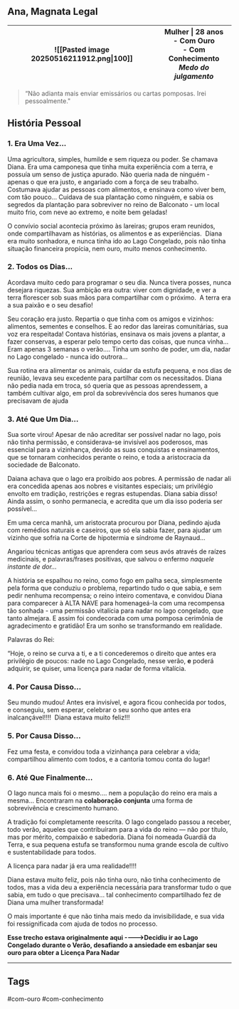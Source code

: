 ## Ana, Magnata Legal
| ![[Pasted image 20250516211912.png\|100]] | Mulher \| 28 anos<br>- Com Ouro<br>- Com Conhecimento<br>*Medo do julgamento* |
| ----------------------------------------- | ----------------------------------------------------------------------------- |
> “Não adianta mais enviar emissários ou cartas pomposas. Irei pessoalmente."
## História Pessoal
### 1. Era Uma Vez...

Uma agricultora, simples, humilde e sem riqueza ou poder. Se chamava Diana. Era uma camponesa que tinha muita experiência com a terra, e possuía um senso de justiça apurado. Não queria nada de ninguém - apenas o que era justo, e angariado com a força de seu trabalho. Costumava ajudar as pessoas com alimentos, e ensinava como viver bem, com tão pouco... Cuidava de sua plantação como ninguém, e sabia os segredos da plantação para sobreviver no reino de Balconato - um local muito frio, com neve ao extremo, e noite bem geladas!

O convívio social acontecia próximo às lareiras; grupos eram reunidos, onde compartilhavam as histórias, os alimentos e as experiências.  Diana era muito sonhadora, e nunca tinha ido ao Lago Congelado, pois não tinha situação financeira propícia, nem ouro, muito menos conhecimento.
### 2. Todos os Dias...
Acordava muito cedo para programar o seu dia. Nunca tivera posses, nunca desejara riquezas. Sua ambição era outra: viver com dignidade, e ver a terra florescer sob suas mãos para compartilhar com o próximo.  A terra era a sua paixão e o seu desafio!

Seu coração era justo. Repartia o que tinha com os amigos e vizinhos:  alimentos, sementes e conselhos. E ao redor das lareiras comunitárias, sua voz era respeitada! Contava histórias, ensinava os mais jovens a plantar, a fazer conservas, a esperar pelo tempo certo das coisas, que nunca vinha...  Eram apenas 3 semanas o verão.... Tinha um sonho de poder, um dia, nadar no Lago congelado - nunca ido outrora...

Sua rotina era alimentar os animais, cuidar da estufa pequena, e nos dias de reunião, levava seu excedente para partilhar com os necessitados. Diana não pedia nada em troca, só queria que as pessoas aprendessem, a também cultivar algo, em prol da sobrevivência dos seres humanos que precisavam de ajuda
### 3. Até Que Um Dia...
Sua sorte virou! Apesar de não acreditar ser possível nadar no lago, pois não tinha permissão, e considerava-se invisível aos poderosos, mas essencial para a vizinhança, devido as suas conquistas e ensinamentos, que se tornaram conhecidos perante o reino, e toda a aristocracia da sociedade de Balconato. 

Daiana achava que o lago era proibido aos pobres. A permissão de nadar ali era concedida apenas aos nobres e visitantes especiais; um privilégio envolto em tradição, restrições e regras estupendas. Diana sabia disso! Ainda assim, o sonho permanecia, e acredita que um dia isso poderia ser possível... 

Em uma cerca manhã, um aristocrata procurou por Diana, pedindo ajuda com remédios naturais e caseiros, que só ela sabia fazer, para ajudar um vizinho que sofria na Corte de hipotermia e síndrome de Raynaud... 

Angariou técnicas antigas que aprendera com seus avós através de raízes medicinais, e palavras/frases positivas, que salvou o enfermo _naquele instante de_ _dor..._

A história se espalhou no reino, como fogo em palha seca, simplesmente pela forma que conduziu o problema, repartindo tudo o que sabia, e sem pedir nenhuma recompensa; o reino inteiro comentava, e convidou Diana para comparecer à ALTA NAVE para homenageá-la com uma recompensa tão sonhada - uma permissão vitalícia para nadar no lago congelado, que tanto almejara. E assim foi condecorada com uma pomposa cerimônia de agradecimento e gratidão! Era um sonho se transformando em realidade.

Palavras do Rei:

“Hoje, o reino se curva a ti, e a ti concederemos o direito que antes era privilégio de poucos: nade no Lago Congelado, nesse verão, **e** poderá adquirir, se quiser, uma licença para nadar de forma vitalícia.
### 4. Por Causa Disso...
Seu mundo mudou! Antes era invisível, e agora ficou conhecida por todos, e conseguiu, sem esperar, celebrar o seu sonho que antes era inalcançável!!!!  Diana estava muito feliz!!!
### 5. Por Causa Disso...
Fez uma festa, e convidou toda a vizinhança para celebrar a vida; compartilhou alimento com todos, e a cantoria tomou conta do lugar!
### 6. Até Que Finalmente...

O lago nunca mais foi o mesmo.... nem a população do reino era mais a mesma... Encontraram na **colaboração conjunta** uma forma de sobrevivência e crescimento humano.

A tradição foi completamente reescrita. O lago congelado passou a receber, todo verão, aqueles que contribuíram para a vida do reino — não por título, mas por mérito, compaixão e sabedoria. Diana foi nomeada Guardiã da Terra, e sua pequena estufa se transformou numa grande escola de cultivo e sustentabilidade para todos.

A licença para nadar já era uma realidade!!!!

Diana estava muito feliz, pois não tinha ouro, não tinha conhecimento de todos, mas a vida deu a experiência necessária para transformar tudo o que sabia, em tudo o que precisava... tal conhecimento compartilhado fez de Diana uma mulher transformada!

O mais importante é que não tinha mais medo da invisibilidade, e sua vida foi ressignificada com ajuda de todos no processo.

**Esse trecho estava originalmente aqui ---->Decidiu ir ao Lago Congelado durante o Verão, desafiando a ansiedade em esbanjar seu ouro para obter a Licença Para Nadar**

---
## Tags
#com-ouro #com-conhecimento